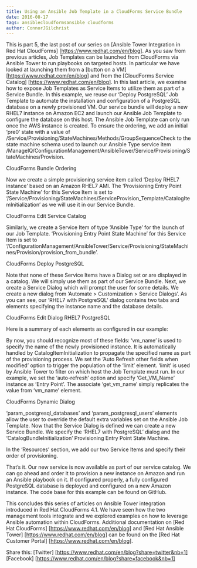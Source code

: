 ```yaml
---
title: Using an Ansible Job Template in a CloudForms Service Bundle 
date: 2016-08-17
tags: ansiblecloudformsansible cloudforms
author: ConnorJGilchrist
---
```


This is part 5, the last post of our series on [Ansible Tower Integration in Red Hat CloudForms] [https://www.redhat.com/en/blog].
As you saw from previous articles, Job Templates can be launched from CloudForms via Ansible Tower to run playbooks on targeted hosts. In particular we have looked at launching them from a [button on a VM] [https://www.redhat.com/en/blog] and from the [CloudForms Service Catalog] [https://www.redhat.com/en/blog]. In this last article, we examine how to expose Job Templates as Service Items to utilize them as part of a Service Bundle.
In this example, we reuse our ‘Deploy PostgreSQL’ Job Template to automate the installation and configuration of a PostgreSQL database on a newly provisioned VM. Our service bundle will deploy a new RHEL7 instance on Amazon EC2 and launch our Ansible Job Template to configure the database on this host. The Ansible Job Template can only run once the AWS instance is created. To ensure the ordering, we add an initial ‘pre0’ state with a value of /Service/Provisioning/StateMachines/Methods/GroupSequenceCheck to the state machine schema used to launch our Ansible Type service item /ManageIQ/ConfigurationManagement/AnsibleTower/Service/Provisioning/StateMachines/Provision.
  
CloudForms Bundle Ordering
  
Now we create a simple provisioning service item called ‘Deploy RHEL7 instance’ based on an Amazon RHEL7 AMI. The ‘Provisioning Entry Point State Machine’ for this Service Item is set to ‘/Service/Provisioning/StateMachines/ServiceProvision_Template/CatalogItemInitialization’ as we will use it in our Service Bundle.

CloudForms Edit Service Catalog
  
Similarly, we create a Service Item of type ‘Ansible Type’ for the launch of our Job Template. ‘Provisioning Entry Point State Machine’ for this Service Item is set to ‘/ConfigurationManagement/AnsibleTower/Service/Provisioning/StateMachines/Provision/provision_from_bundle’.
  
CloudForms Deploy PostgreSQL
  
Note that none of these Service Items have a Dialog set or are displayed in a catalog. We will simply use them as part of our Service Bundle.
Next, we create a Service Dialog which will prompt the user for some details. We create a new dialog from ‘Automate > Customization > Service Dialogs’. As you can see, our ‘RHEL7 with PostgreSQL’ dialog contains two tabs and elements specifying the instance name and the database details.
  
CloudForms Edit Dialog RHEL7 PostgreSQL
  
Here is a summary of each elements as configured in our example:

By now, you should recognize most of these fields:
‘vm_name’ is used to specify the name of the newly provisioned instance. It is automatically handled by CatalogItemInitialization to propagate the specified name as part of the provisioning process. We set the ‘Auto Refresh other fields when modified’ option to trigger the population of the ‘limit’ element.
‘limit’ is used by Ansible Tower to filter on which host the Job Template must run. In our example, we set the ‘auto-refresh’ option and specify ‘Get_VM_Name’ instance as ‘Entry Point’. The associate ‘get_vm_name’ simply replicates the value from ‘vm_name’ element.
  
CloudForms Dynamic Dialog
  
‘param_postgresql_databases’ and ‘param_postgresql_users’ elements allow the user to override the default extra variables set on the Ansible Job Template.
Now that the Service Dialog is defined we can create a new Service Bundle. We specify the ‘RHEL7 with PostgreSQL’ dialog and the ‘CatalogBundleInitialization’ Provisioning Entry Point State Machine.

In the ‘Resources’ section, we add our two Service Items and specify their order of provisioning.

That’s it. Our new service is now available as part of our service catalog. We can go ahead and order it to provision a new instance on Amazon and run an Ansible playbook on it. If configured properly, a fully configured PostgreSQL database is deployed and configured on a new Amazon instance.
The code base for this example can be found on GitHub.
  
This concludes this series of articles on Ansible Tower integration introduced in Red Hat CloudForms 4.1. We have seen how the two management tools integrate and we explored examples on how to leverage Ansible automation within CloudForms. Additional documentation on [Red Hat CloudForms] [https://www.redhat.com/en/blog] and [Red Hat Ansible Tower] [https://www.redhat.com/en/blog] can be found on the [Red Hat Customer Portal] [https://www.redhat.com/en/blog].

Share this:
[Twitter] [https://www.redhat.com/en/blog?share=twitter&nb=1]
[Facebook] [https://www.redhat.com/en/blog?share=facebook&nb=1]
